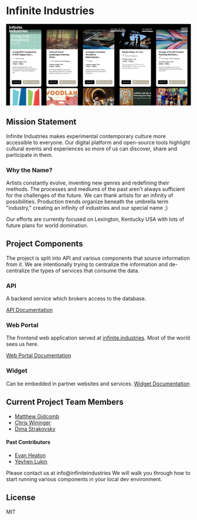 # Infinite Industries

![Infinite Industries screen cap](./docs/doc-splash.png)

## Mission Statement

Infinite Industries makes experimental contemporary culture more accessible to everyone. Our digital platform and open-source tools highlight cultural events and experiences so more of us can discover, share and participate in them.


### Why the Name?

Artists constantly evolve, inventing new genres and redefining their methods. The processes and mediums of the past aren’t always sufficient for the challenges of the future. We can thank artists for an infinity of possibilities. Production trends organize beneath the umbrella term "industry," creating an infinity of industries and our special name ;)

Our efforts are currently focused on Lexington, Kentucky USA with lots of future plans for world domination.

## Project Components

The project is split into API and various components that source information from it. We are intentionally trying to centralize the information and de-centralize the types of services that consume the data.

### API

A backend service which brokers access to the database.

[API Documentation](https://github.com/infinite-industries/infinite/tree/master/api-server)

### Web Portal

The frontend web application served at [infinite.industries](https://infinite.industries/?source=%22from-github%22). Most of the world sees us here.

[Web Portal Documentation](https://github.com/infinite-industries/infinite/tree/master/web-portal)

### Widget

Can be embedded in partner websites and services.
[Widget Documentation](https://github.com/infinite-industries/infinite/tree/master/widget)

## Current Project Team Members

+ [Matthew Gidcomb](https://github.com/MatthewGidcomb)
+ [Chris Wininger](https://github.com/chriswininger)
+ [Dima Strakovsky](https://github.com/Digi-D)

#### Past Contributors

+ [Evan Heaton](https://github.com/epheat)
+ [Yevhen Lukin](https://github.com/dix-icomys)

Please contact us at info@infiniteindustries We will walk you through how to start running various components in your local dev environment.

## License

MIT
